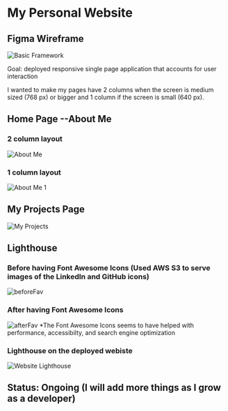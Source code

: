 # My Personal Website

## Figma Wireframe
![Basic Framework](https://user-images.githubusercontent.com/101828681/188363445-2e440dd6-69a6-487d-b3a9-09c46c828f28.png)

Goal: deployed responsive single page application that accounts for user interaction

I wanted to make my pages have 2 columns when the screen is medium sized (768 px) or bigger and 1 column if the screen is small (640 px).

## Home Page --About Me
### 2 column layout
![About Me](https://user-images.githubusercontent.com/101828681/188363761-51968b12-6456-46a0-904c-72d891cccf24.png)
### 1 column layout
![About Me 1 ](https://user-images.githubusercontent.com/101828681/188363898-8c1762b5-9dc7-451a-a9ce-fe84e0884413.png)

## My Projects Page
![My Projects](https://user-images.githubusercontent.com/101828681/188363792-150ff9c3-f6e6-49fb-bc09-db0ab247cc88.png)

## Lighthouse
### Before having Font Awesome Icons (Used AWS S3 to serve images of the LinkedIn and GitHub icons)
![beforeFav](https://user-images.githubusercontent.com/101828681/188364099-d0375d40-0b96-4f8d-9552-b2015b202084.png)
### After having Font Awesome Icons
![afterFav](https://user-images.githubusercontent.com/101828681/188364129-692ae3d6-7022-4b66-a214-432c7cb9d0b9.png)
*The Font Awesome Icons seems to have helped with performance, accessibilty, and search engine optimization

### Lighthouse on the deployed webiste
![Website Lighthouse](https://user-images.githubusercontent.com/101828681/188364329-fe01c2f9-406c-4236-a0d6-257b0264e573.png)

## Status: Ongoing (I will add more things as I grow as a developer)
